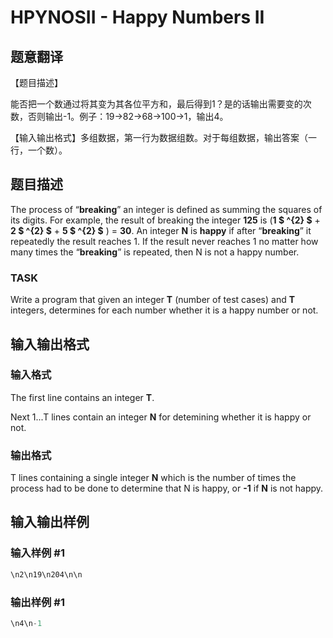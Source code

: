 # HPYNOSII - Happy Numbers II

## 题意翻译

【题目描述】

能否把一个数通过将其变为其各位平方和，最后得到1？是的话输出需要变的次数，否则输出-1。例子：19->82->68->100->1，输出4。

【输入输出格式】多组数据，第一行为数据组数。对于每组数据，输出答案（一行，一个数）。

## 题目描述

The process of “**breaking**” an integer is defined as summing the squares of its digits. For example, the result of breaking the integer **125** is (**1 $ ^{2} $** + **2 $ ^{2} $** + **5 $ ^{2} $** ) = **30**. An integer **N** is **happy** if after “**breaking**” it repeatedly the result reaches 1. If the result never reaches 1 no matter how many times the “**breaking**” is repeated, then N is not a happy number.

### TASK

Write a program that given an integer **T** (number of test cases) and **T** integers, determines for each number whether it is a happy number or not.

## 输入输出格式

### 输入格式

The first line contains an integer **T**.

Next 1...T lines contain an integer **N** for detemining whether it is happy or not.

### 输出格式

T lines containing a single integer **N** which is the number of times the process had to be done to determine that N is happy, or **-1** if **N** is not happy.

## 输入输出样例

### 输入样例 #1

```cpp
\n2\n19\n204\n\n
```


### 输出样例 #1

```cpp
\n4\n-1
```


